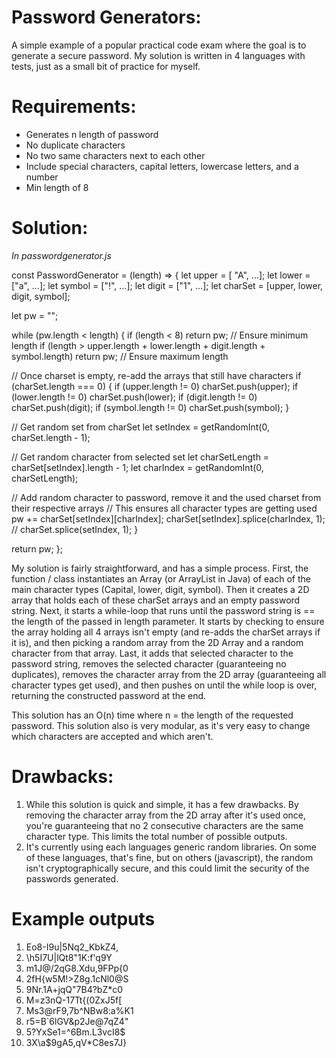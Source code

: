 # Password Generators:
A simple example of a popular practical code exam where the goal is to generate a secure password. My solution is written in 4 languages with tests, just as a small bit of practice for myself.

# Requirements: 
- Generates n length of password
- No duplicate characters
- No two same characters next to each other
- Include special characters, capital letters, lowercase letters, and a number
- Min length of 8

# Solution:
*In passwordgenerator.js*

const PasswordGenerator = (length) => {
  let upper = [ "A", ...];
  let lower = ["a", ...];
  let symbol = ["!", ...];
  let digit = ["1", ...];
  let charSet = [upper, lower, digit, symbol];

  let pw = "";

  while (pw.length < length) {
    if (length < 8) return pw; // Ensure minimum length
    if (length > upper.length + lower.length + digit.length + symbol.length)
      return pw; // Ensure maximum length

  // Once charset is empty, re-add the arrays that still have characters
    if (charSet.length === 0) {
      if (upper.length != 0) charSet.push(upper);
      if (lower.length != 0) charSet.push(lower);
      if (digit.length != 0) charSet.push(digit);
      if (symbol.length != 0) charSet.push(symbol);
    }

  // Get random set from charSet
    let setIndex = getRandomInt(0, charSet.length - 1);

  // Get random character from selected set
    let charSetLength = charSet[setIndex].length - 1;
    let charIndex = getRandomInt(0, charSetLength);

  // Add random character to password, remove it and the used charset from their respective arrays
  // This ensures all character types are getting used
    pw += charSet[setIndex][charIndex];
    charSet[setIndex].splice(charIndex, 1);
    // charSet.splice(setIndex, 1);
  }

  return pw;
};

My solution is fairly straightforward, and has a simple process. First, the function / class instantiates an Array (or ArrayList in Java) of each of the main character types (Capital, lower, digit, symbol). Then it creates a 2D array that holds each of these charSet arrays and an empty password string. Next, it starts a while-loop that runs until the password string is == the length of the passed in length parameter. It starts by checking to ensure the array holding all 4 arrays isn't empty (and re-adds the charSet arrays if it is), and then picking a random array from the 2D Array and a random character from that array. Last, it adds that selected character to the password string, removes the selected character (guaranteeing no duplicates), removes the character array from the 2D array (guaranteeing all character types get used), and then pushes on until the while loop is over, returning the constructed password at the end.

This solution has an O(n) time where n = the length of the requested password. This solution also is very modular, as it's very easy to change which characters are accepted and which aren't.

# Drawbacks:
1. While this solution is quick and simple, it has a few drawbacks. By removing the character array from the 2D array after it's used once, you're guaranteeing that no 2 consecutive characters are the same character type. This limits the total number of possible outputs.
2. It's currently using each languages generic random libraries. On some of these languages, that's fine, but on others (javascript), the random isn't cryptographically secure, and this could limit the security of the passwords generated.

# Example outputs
1. Eo8\-I9u|5Nq2_KbkZ4,
2. \h5I7U|lQt8"1K:f'q9Y
3. m1J@/2qG8.Xdu,9FPp{0
4. 2fH{w5M!>Z8g.1cNl0@S
5. 9Nr.1A+jqQ"7B4?bZ*c0
6. M=z3nQ-17Tt{(0ZxJ5f[
7. Ms3@rF9,7b^NBw8:a%K1
8. r5=B`6lGV&p2Je@7qZ4"
9. 5?YxSe1=^6Bm.L3vcI8$
10. 3X\a$9gA5,qV*C8es7J}

